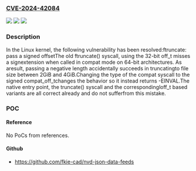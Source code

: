 ### [CVE-2024-42084](https://cve.mitre.org/cgi-bin/cvename.cgi?name=CVE-2024-42084)
![](https://img.shields.io/static/v1?label=Product&message=Linux&color=blue)
![](https://img.shields.io/static/v1?label=Version&message=3f6d078d4acc%3C%20c329760749b5%20&color=brighgreen)
![](https://img.shields.io/static/v1?label=Vulnerability&message=n%2Fa&color=brighgreen)

### Description

In the Linux kernel, the following vulnerability has been resolved:ftruncate: pass a signed offsetThe old ftruncate() syscall, using the 32-bit off_t misses a signextension when called in compat mode on 64-bit architectures.  As aresult, passing a negative length accidentally succeeds in truncatingto file size between 2GiB and 4GiB.Changing the type of the compat syscall to the signed compat_off_tchanges the behavior so it instead returns -EINVAL.The native entry point, the truncate() syscall and the correspondingloff_t based variants are all correct already and do not sufferfrom this mistake.

### POC

#### Reference
No PoCs from references.

#### Github
- https://github.com/fkie-cad/nvd-json-data-feeds

